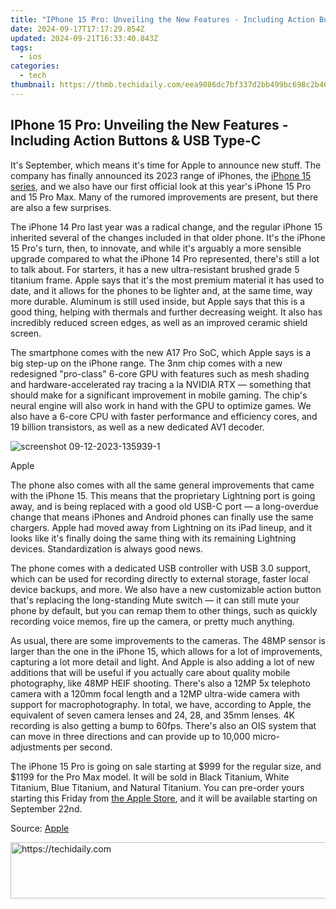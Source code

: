 ```yaml
---
title: "IPhone 15 Pro: Unveiling the New Features - Including Action Buttons & USB Type-C"
date: 2024-09-17T17:17:29.854Z
updated: 2024-09-21T16:33:40.843Z
tags:
  - ios
categories:
  - tech
thumbnail: https://thmb.techidaily.com/eea9086dc7bf337d2bb499bc698c2b462f09146348f5ebcda0ff8ce585d15359.jpg
---
```


## IPhone 15 Pro: Unveiling the New Features - Including Action Buttons & USB Type-C

It's September, which means it's time for Apple to announce new stuff. The company has finally announced its 2023 range of iPhones, the [iPhone 15 series](https://youtube-data.techidaily.com/approved-sound-strategies-tailoring-your-microphone-to-align-with-your-youtube-channel/), and we also have our first official look at this year's iPhone 15 Pro and 15 Pro Max. Many of the rumored improvements are present, but there are also a few surprises.

 The iPhone 14 Pro last year was a radical change, and the regular iPhone 15 inherited several of the changes included in that older phone. It's the iPhone 15 Pro's turn, then, to innovate, and while it's arguably a more sensible upgrade compared to what the iPhone 14 Pro represented, there's still a lot to talk about. For starters, it has a new ultra-resistant brushed grade 5 titanium frame. Apple says that it's the most premium material it has used to date, and it allows for the phones to be lighter and, at the same time, way more durable. Aluminum is still used inside, but Apple says that this is a good thing, helping with thermals and further decreasing weight. It also has incredibly reduced screen edges, as well as an improved ceramic shield screen.

 The smartphone comes with the new A17 Pro SoC, which Apple says is a big step-up on the iPhone range. The 3nm chip comes with a new redesigned "pro-class" 6-core GPU with features such as mesh shading and hardware-accelerated ray tracing a la NVIDIA RTX — something that should make for a significant improvement in mobile gaming. The chip's neural engine will also work in hand with the GPU to optimize games. We also have a 6-core CPU with faster performance and efficiency cores, and 19 billion transistors, as well as a new dedicated AV1 decoder.

![screenshot 09-12-2023-135939-1](https://static1.howtogeekimages.com/wordpress/wp-content/uploads/2023/09/screenshot-09-12-2023-135939-1.jpg) 

Apple

 The phone also comes with all the same general improvements that came with the iPhone 15\. This means that the proprietary Lightning port is going away, and is being replaced with a good old USB-C port — a long-overdue change that means iPhones and Android phones can finally use the same chargers. Apple had moved away from Lightning on its iPad lineup, and it looks like it's finally doing the same thing with its remaining Lightning devices. Standardization is always good news.

 The phone comes with a dedicated USB controller with USB 3.0 support, which can be used for recording directly to external storage, faster local device backups, and more. We also have a new customizable action button that's replacing the long-standing Mute switch — it can still mute your phone by default, but you can remap them to other things, such as quickly recording voice memos, fire up the camera, or pretty much anything.

 As usual, there are some improvements to the cameras. The 48MP sensor is larger than the one in the iPhone 15, which allows for a lot of improvements, capturing a lot more detail and light. And Apple is also adding a lot of new additions that will be useful if you actually care about quality mobile photography, like 48MP HEIF shooting. There's also a 12MP 5x telephoto camera with a 120mm focal length and a 12MP ultra-wide camera with support for macrophotography. In total, we have, according to Apple, the equivalent of seven camera lenses and 24, 28, and 35mm lenses. 4K recording is also getting a bump to 60fps. There's also an OIS system that can move in three directions and can provide up to 10,000 micro-adjustments per second.

 The iPhone 15 Pro is going on sale starting at $999 for the regular size, and $1199 for the Pro Max model. It will be sold in Black Titanium, White Titanium, Blue Titanium, and Natural Titanium. You can pre-order yours starting this Friday from [the Apple Store](https://www.apple.com/store/), and it will be available starting on September 22nd.

 Source: [Apple](https://www.apple.com/newsroom/2023/09/apple-unveils-iphone-15-pro-and-iphone-15-pro-max/)

<ins class="adsbygoogle"
     style="display:block"
     data-ad-format="autorelaxed"
     data-ad-client="ca-pub-7571918770474297"
     data-ad-slot="1223367746"></ins>

<ins class="adsbygoogle"
     style="display:block"
     data-ad-client="ca-pub-7571918770474297"
     data-ad-slot="8358498916"
     data-ad-format="auto"
     data-full-width-responsive="true"></ins>



<!-- affiliate ads begin -->
<a href="https://zebaoaffiliateprogram.pxf.io/c/5597632/2137975/21526" target="_top" id="2137975">
  <img src="//a.impactradius-go.com/display-ad/21526-2137975" border="0" alt="https://techidaily.com" width="728" height="90"/>
</a>
<img height="0" width="0" src="https://zebaoaffiliateprogram.pxf.io/i/5597632/2137975/21526" style="position:absolute;visibility:hidden;" border="0" />
<!-- affiliate ads end -->

